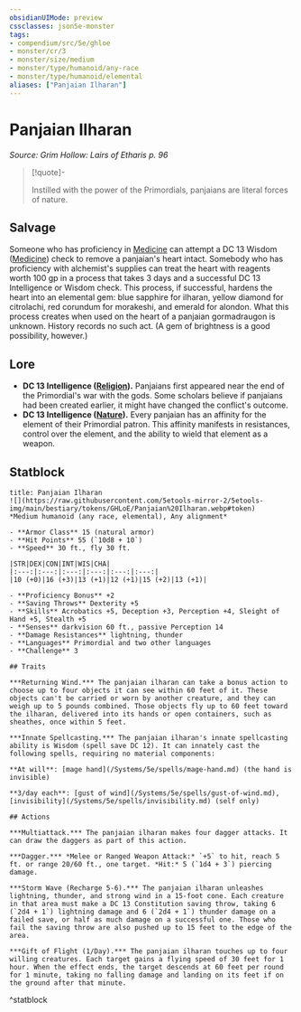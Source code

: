 ```yaml
---
obsidianUIMode: preview
cssclasses: json5e-monster
tags:
- compendium/src/5e/ghloe
- monster/cr/3
- monster/size/medium
- monster/type/humanoid/any-race
- monster/type/humanoid/elemental
aliases: ["Panjaian Ilharan"]
---
```

# Panjaian Ilharan
*Source: Grim Hollow: Lairs of Etharis p. 96*  

> [!quote]-  
> 
> Instilled with the power of the Primordials, panjaians are literal forces of nature.

## Salvage

Someone who has proficiency in [Medicine](/Systems/5e/rules/skills.md#Medicine) can attempt a DC 13 Wisdom ([Medicine](/Systems/5e/rules/skills.md#Medicine)) check to remove a panjaian's heart intact. Somebody who has proficiency with alchemist's supplies can treat the heart with reagents worth 100 gp in a process that takes 3 days and a successful DC 13 Intelligence or Wisdom check. This process, if successful, hardens the heart into an elemental gem: blue sapphire for ilharan, yellow diamond for citrolachi, red corundum for morakeshi, and emerald for alondon. What this process creates when used on the heart of a panjaian gormadraugon is unknown. History records no such act. (A gem of brightness is a good possibility, however.)

## Lore

- **DC 13 Intelligence ([Religion](/Systems/5e/rules/skills.md#Religion)).** Panjaians first appeared near the end of the Primordial's war with the gods. Some scholars believe if panjaians had been created earlier, it might have changed the conflict's outcome.  
- **DC 13 Intelligence ([Nature](/Systems/5e/rules/skills.md#Nature)).** Every panjaian has an affinity for the element of their Primordial patron. This affinity manifests in resistances, control over the element, and the ability to wield that element as a weapon.  

## Statblock

```ad-statblock
title: Panjaian Ilharan
![](https://raw.githubusercontent.com/5etools-mirror-2/5etools-img/main/bestiary/tokens/GHLoE/Panjaian%20Ilharan.webp#token)
*Medium humanoid (any race, elemental), Any alignment*

- **Armor Class** 15 (natural armor)
- **Hit Points** 55 (`10d8 + 10`)
- **Speed** 30 ft., fly 30 ft.

|STR|DEX|CON|INT|WIS|CHA|
|:---:|:---:|:---:|:---:|:---:|:---:|
|10 (+0)|16 (+3)|13 (+1)|12 (+1)|15 (+2)|13 (+1)|

- **Proficiency Bonus** +2
- **Saving Throws** Dexterity +5
- **Skills** Acrobatics +5, Deception +3, Perception +4, Sleight of Hand +5, Stealth +5
- **Senses** darkvision 60 ft., passive Perception 14
- **Damage Resistances** lightning, thunder
- **Languages** Primordial and two other languages
- **Challenge** 3

## Traits

***Returning Wind.*** The panjaian ilharan can take a bonus action to choose up to four objects it can see within 60 feet of it. These objects can't be carried or worn by another creature, and they can weigh up to 5 pounds combined. Those objects fly up to 60 feet toward the ilharan, delivered into its hands or open containers, such as sheathes, once within 5 feet.

***Innate Spellcasting.*** The panjaian ilharan's innate spellcasting ability is Wisdom (spell save DC 12). It can innately cast the following spells, requiring no material components:

**At will**: [mage hand](/Systems/5e/spells/mage-hand.md) (the hand is invisible)

**3/day each**: [gust of wind](/Systems/5e/spells/gust-of-wind.md), [invisibility](/Systems/5e/spells/invisibility.md) (self only)

## Actions

***Multiattack.*** The panjaian ilharan makes four dagger attacks. It can draw the daggers as part of this action.

***Dagger.*** *Melee or Ranged Weapon Attack:* `+5` to hit, reach 5 ft. or range 20/60 ft., one target. *Hit:* 5 (`1d4 + 3`) piercing damage.

***Storm Wave (Recharge 5-6).*** The panjaian ilharan unleashes lightning, thunder, and strong wind in a 15-foot cone. Each creature in that area must make a DC 13 Constitution saving throw, taking 6 (`2d4 + 1`) lightning damage and 6 (`2d4 + 1`) thunder damage on a failed save, or half as much damage on a successful one. Those who fail the saving throw are also pushed up to 15 feet to the edge of the area.

***Gift of Flight (1/Day).*** The panjaian ilharan touches up to four willing creatures. Each target gains a flying speed of 30 feet for 1 hour. When the effect ends, the target descends at 60 feet per round for 1 minute, taking no falling damage and landing on its feet if on the ground after that minute.
```
^statblock